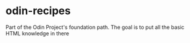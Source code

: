 # odin-recipes
Part of the Odin Project's foundation path. The goal is to put all the basic HTML knowledge in there

